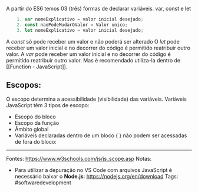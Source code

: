 A partir do ES6 temos 03 (três) formas de declarar variáveis. var, const e let
```js
	1. var nomeExplicativo = valor inicial desejado;
	2. const naoPodeMudarOValor = Valor unico;
	3. let nomeExplicativo = valor inicial desejado;
```

A *const* só pode receber um valor e não poderá ser alterado
O *let* pode receber um valor inicial e no decorrer do código é permitido reatribuir outro valor.
A *var* pode receber um valor inicial e no decorrer do código é permitido reatribuir outro valor. Mas é recomendado utiliza-la dentro de [[Function - JavaScript]].

## Escopos:
O escopo determina a acessibilidade (visibilidade) das variáveis.
Variáveis ​​JavaScript têm 3 tipos de escopo:
- Escopo do bloco
- Escopo da função
- Âmbito global
- Variáveis ​​declaradas dentro de um bloco { } não podem ser acessadas de fora do bloco:


---
Fontes: https://www.w3schools.com/js/js_scope.asp
Notas:
- Para utilizar a depuração no VS Code com arquivos JavaScript é necessário baixar o **Node.js**: https://nodejs.org/en/download
Tags: #softwaredevelopment 